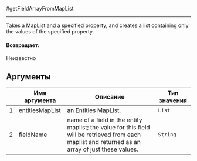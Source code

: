 #getFieldArrayFromMapList

---

Takes a MapList and a specified property, and creates a list containing only the values of the specified property.

#### Возвращает:

Неизвестно

## Аргументы

|  | Имя аргумента | Описание | Тип значения |
| --- | --- | --- | --- |
| 1 | entitiesMapList | an Entities MapList. | `List` |
| 2 | fieldName | name of a field in the entity maplist; the value for this field will be retrieved from each maplist and returned as an array of just these values. | `String` |

